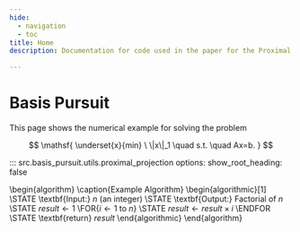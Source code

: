 ```yaml
---
hide:
  - navigation
  - toc
title: Home
description: Documentation for code used in the paper for the Proximal Projection (PP) algorithm.

---
```


# Basis Pursuit

This page shows the numerical example for solving the problem

$$
    \mathsf{ \underset{x}{min} \ \|x\|_1 \quad s.t. \quad Ax=b. }
$$

::: src.basis_pursuit.utils.proximal_projection
    options:
      show_root_heading: false

\begin{algorithm}
\caption{Example Algorithm}
\begin{algorithmic}[1]
    \STATE \textbf{Input:} $n$ (an integer)
    \STATE \textbf{Output:} Factorial of $n$
    \STATE $result \gets 1$
    \FOR{$i \gets 1$ to $n$}
        \STATE $result \gets result \times i$
    \ENDFOR
    \STATE \textbf{return} $result$
\end{algorithmic}
\end{algorithm}
